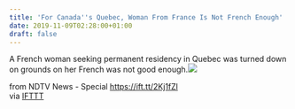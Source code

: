 ```yaml
---
title: 'For Canada''s Quebec, Woman From France Is Not French Enough'
date: 2019-11-09T02:28:00+01:00
draft: false
---
```


A French woman seeking permanent residency in Quebec was turned down on grounds on her French was not good enough.![](http://feeds.feedburner.com/~r/NDTV-LatestNews/~4/GsUk-R-q-zQ)  
  
from NDTV News - Special https://ift.tt/2Kj1fZl  
via [IFTTT](https://ifttt.com/?ref=da&site=blogger)